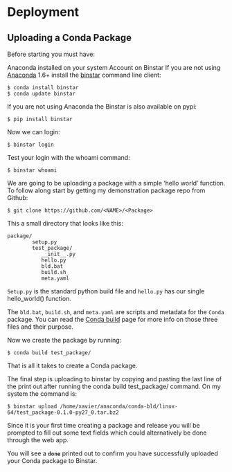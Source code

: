 # Deployment



## Uploading a Conda Package


Before starting you must have:

Anaconda installed on your system Account on Binstar If you are not using [Anaconda](https://docs.continuum.io/anaconda/install) 1.6+ install the [binstar](https://conda.anaconda.org/binstar) command line client:

```
$ conda install binstar
$ conda update binstar

```

If you are not using Anaconda the Binstar is also available on pypi:

```
$ pip install binstar

```

Now we can login:

```
$ binstar login

```

Test your login with the whoami command:

```
$ binstar whoami

```

We are going to be uploading a package with a simple ‘hello world’ function. To follow along start by getting my demonstration package repo from Github:

```
$ git clone https://github.com/<NAME>/<Package>

```

This a small directory that looks like this:

```
package/
        setup.py
        test_package/
           __init__.py
           hello.py
           bld.bat
           build.sh
           meta.yaml

```

`Setup.py` is the standard python build file and `hello.py` has our single hello_world() function.

The `bld.bat`, `build.sh`, and `meta.yaml` are scripts and metadata for the `Conda` package. You can read the [Conda build](http://conda.pydata.org/docs/building/build.html) page for more info on those three files and their purpose.

Now we create the package by running:

```
$ conda build test_package/

```

That is all it takes to create a Conda package.

The final step is uploading to binstar by copying and pasting the last line of the print out after running the conda build test_package/ command. On my system the command is:

```
$ binstar upload /home/xavier/anaconda/conda-bld/linux-64/test_package-0.1.0-py27_0.tar.bz2

```

Since it is your first time creating a package and release you will be prompted to fill out some text fields which could alternatively be done through the web app.

You will see a **`done`** printed out to confirm you have successfully uploaded your Conda package to Binstar.

